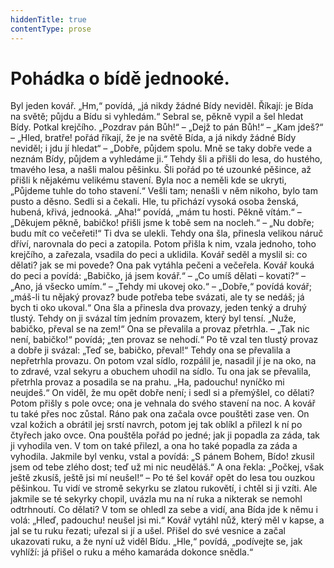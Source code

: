 ```yaml
---
hiddenTitle: true
contentType: prose
---
```


# Pohádka o bídě jednooké.

Byl jeden kovář. „Hm,“ povídá, „já nikdy žádné Bídy neviděl. Říkají: je Bída na světě; půjdu a Bídu si vyhledám.“ Sebral se, pěkně vypil a šel hledat Bídy. Potkal krejčího. „Pozdrav pán Bůh!“ – „Dejž to pán Bůh!“ – „Kam jdeš?“ – „Hled, bratře! pořád říkají, že je na světě Bída, a já nikdy žádné Bídy neviděl; i jdu jí hledat“ – „Dobře, půjdem spolu. Mně se taky dobře vede a neznám Bídy, půjdem a vyhledáme ji.“ Tehdy šli a přišli do lesa, do hustého, tmavého lesa, a našli malou pěšinku. Šli pořád po té uzounké pěšince, až přišli k nějakému velikému stavení. Byla noc a neměli kde se ukryti, „Půjdeme tuhle do toho stavení.“ Vešli tam; nenašli v něm nikoho, bylo tam pusto a děsno. Sedli si a čekali. Hle, tu přichází vysoká osoba ženská, hubená, křivá, jednooká. „Aha!“ povídá, „mám tu hosti. Pěkně vítám.“ – „Děkujem pěkně, babičko! přišli jsme k tobě sem na nocleh.“ – „Nu dobře; budu mít co večeřeti!“ Ti dva se ulekli. Tehdy ona šla, přinesla velikou náruč dříví, narovnala do peci a zatopila. Potom přišla k nim, vzala jednoho, toho krejčího, a zařezala, vsadila do peci a uklidila. Kovář seděl a myslil si: co dělati? jak se mi povede? Ona pak vytáhla pečeni a večeřela. Kovář kouká do peci a povídá: „Babičko, já jsem kovář.“ – „Co umíš dělati – kovati?“ – „Ano, já všecko umím.“ – „Tehdy mi ukovej oko.“ – „Dobře,“ povídá kovář; „máš-li tu nějaký provaz? bude potřeba tebe svázati, ale ty se nedáš; já bych ti oko ukoval.“ Ona šla a přinesla dva provazy, jeden tenký a druhý tlustý. Tehdy on ji svázal tím jedním provazem, který byl tensí. „Nuže, babičko, převal se na zem!“ Ona se převalila a provaz přetrhla. – „Tak nic není, babičko!“ povídá; „ten provaz se nehodí.“ Po tě vzal ten tlustý provaz a dobře ji svázal: „Teď se, babičko, převal!“ Tehdy ona se převalila a nepřetrhla provazu. On potom vzal sídlo, rozpálil je, nasadil jí je na oko, na to zdravé, vzal sekyru a obuchem uhodil na sídlo. Tu ona jak se převalila, přetrhla provaz a posadila se na prahu. „Ha, padouchu! nyníčko mi neujdeš.“ On viděl, že mu opět dobře není; i sedl si a přemýšlel, co dělati? Potom přišly s pole ovce; ona je vehnala do svého stavení na noc. A kovář tu také přes noc zůstal. Ráno pak ona začala ovce pouštěti zase ven. On vzal kožich a obrátil jej srstí navrch, potom jej tak oblíkl a přilezl k ní po čtyřech jako ovce. Ona pouštěla pořád po jedné; jak ji popadla za záda, tak ji vyhodila ven. V tom on také přilezl, a ona ho také popadla za záda a vyhodila. Jakmile byl venku, vstal a povídá: „S pánem Bohem, Bído! zkusil jsem od tebe zlého dost; teď už mi nic neuděláš.“ A ona řekla: „Počkej, však ještě zkusíš, ještě jsi mí neušel!“ – Po té šel kovář opět do lesa tou ouzkou pěšinkou. Tu vidí ve stromě sekyrku se zlatou rukovětí, i chtěl si ji vzíti. Ale jakmile se té sekyrky chopil, uvázla mu na ní ruka a nikterak se nemohl odtrhnoutí. Co dělati? V tom se ohledl za sebe a vidí, ana Bída jde k němu i volá: „Hleď, padouchu! neušel jsi mi.“ Kovář vytáhl nůž, který měl v kapse, a jal se tu ruku řezati; uřezal si jí a ušel. Přišel do své vesnice a začal ukazovati ruku, a že nyní už viděl Bídu. „Hle,“ povídá, „podívejte se, jak vyhlíží: já přišel o ruku a mého kamaráda dokonce snědla.“
